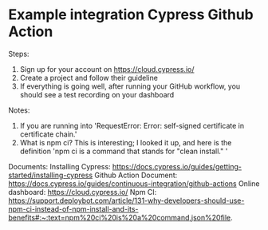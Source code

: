 # Example integration Cypress Github Action

Steps:
1. Sign up for your account on https://cloud.cypress.io/
2. Create a project and follow their guideline
3. If everything is going well, after running your GitHub workflow, you should see a test recording on your dashboard

Notes:
1. If you are running into 'RequestError: Error: self-signed certificate in certificate chain.'
2. What is npm ci?
This is interesting; I looked it up, and here is the definition 'npm ci is a command that stands for "clean install." ' 

Documents:
Installing Cypress: https://docs.cypress.io/guides/getting-started/installing-cypress
Github Action Document: https://docs.cypress.io/guides/continuous-integration/github-actions
Online dashboard: https://cloud.cypress.io/
Npm CI: https://support.deploybot.com/article/131-why-developers-should-use-npm-ci-instead-of-npm-install-and-its-benefits#:~:text=npm%20ci%20is%20a%20command,json%20file.
